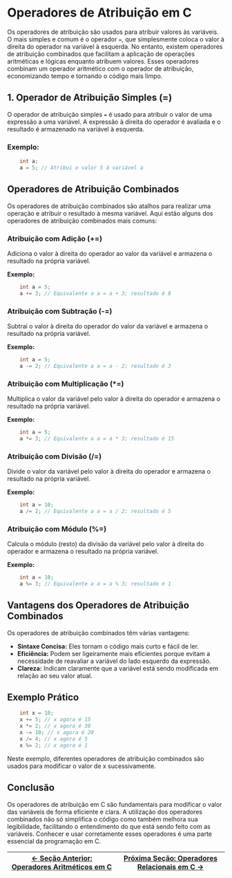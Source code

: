 # Operadores de Atribuição em C

Os operadores de atribuição são usados para atribuir valores às variáveis. O mais simples e comum é o operador `=`, que simplesmente coloca o valor à direita do operador na variável à esquerda. No entanto, existem operadores de atribuição combinados que facilitam a aplicação de operações aritméticas e lógicas enquanto atribuem valores. Esses operadores combinam um operador aritmético com o operador de atribuição, economizando tempo e tornando o código mais limpo.

## 1. Operador de Atribuição Simples (=)

O operador de atribuição simples `=` é usado para atribuir o valor de uma expressão a uma variável. A expressão à direita do operador é avaliada e o resultado é armazenado na variável à esquerda.

### Exemplo:
```c
    int a;
    a = 5; // Atribui o valor 5 à variável a
```

## Operadores de Atribuição Combinados

Os operadores de atribuição combinados são atalhos para realizar uma operação e atribuir o resultado à mesma variável. Aqui estão alguns dos operadores de atribuição combinados mais comuns:

### Atribuição com Adição (+=)
Adiciona o valor à direita do operador ao valor da variável e armazena o resultado na própria variável.

**Exemplo:**
```c
    int a = 5;
    a += 3; // Equivalente a a = a + 3; resultado é 8
```

### Atribuição com Subtração (-=)
Subtrai o valor à direita do operador do valor da variável e armazena o resultado na própria variável.

**Exemplo:**
```c
    int a = 5;
    a -= 2; // Equivalente a a = a - 2; resultado é 3
```

### Atribuição com Multiplicação (*=)
Multiplica o valor da variável pelo valor à direita do operador e armazena o resultado na própria variável.

**Exemplo:**
```c
    int a = 5;
    a *= 3; // Equivalente a a = a * 3; resultado é 15
```

### Atribuição com Divisão (/=)
Divide o valor da variável pelo valor à direita do operador e armazena o resultado na própria variável.

**Exemplo:**
```c
    int a = 10;
    a /= 2; // Equivalente a a = a / 2; resultado é 5
```

### Atribuição com Módulo (%=)
Calcula o módulo (resto) da divisão da variável pelo valor à direita do operador e armazena o resultado na própria variável.

**Exemplo:**
```c
    int a = 10;
    a %= 3; // Equivalente a a = a % 3; resultado é 1
```

## Vantagens dos Operadores de Atribuição Combinados

Os operadores de atribuição combinados têm várias vantagens:

- **Sintaxe Concisa:** Eles tornam o código mais curto e fácil de ler.
- **Eficiência:** Podem ser ligeiramente mais eficientes porque evitam a necessidade de reavaliar a variável do lado esquerdo da expressão.
- **Clareza:** Indicam claramente que a variável está sendo modificada em relação ao seu valor atual.

## Exemplo Prático

```c
    int x = 10;
    x += 5; // x agora é 15
    x *= 2; // x agora é 30
    x -= 10; // x agora é 20
    x /= 4; // x agora é 5
    x %= 2; // x agora é 1
```

Neste exemplo, diferentes operadores de atribuição combinados são usados para modificar o valor de x sucessivamente.

## Conclusão

Os operadores de atribuição em C são fundamentais para modificar o valor das variáveis de forma eficiente e clara. A utilização dos operadores combinados não só simplifica o código como também melhora sua legibilidade, facilitando o entendimento do que está sendo feito com as variáveis. Conhecer e usar corretamente esses operadores é uma parte essencial da programação em C.

| [← Seção Anterior: Operadores Aritméticos em C](https://github.com/ArturColen/Pre-AEDS1-Workshop/blob/main/materiais/03-processamento-de-dados/03.01-operadores-aritmeticos.md) | [Próxima Seção: Operadores Relacionais em C →](https://github.com/ArturColen/Pre-AEDS1-Workshop/blob/main/materiais/03-processamento-de-dados/03.03-operadores-relacionais.md) |
|---------------------------|------------------------------------------------------|